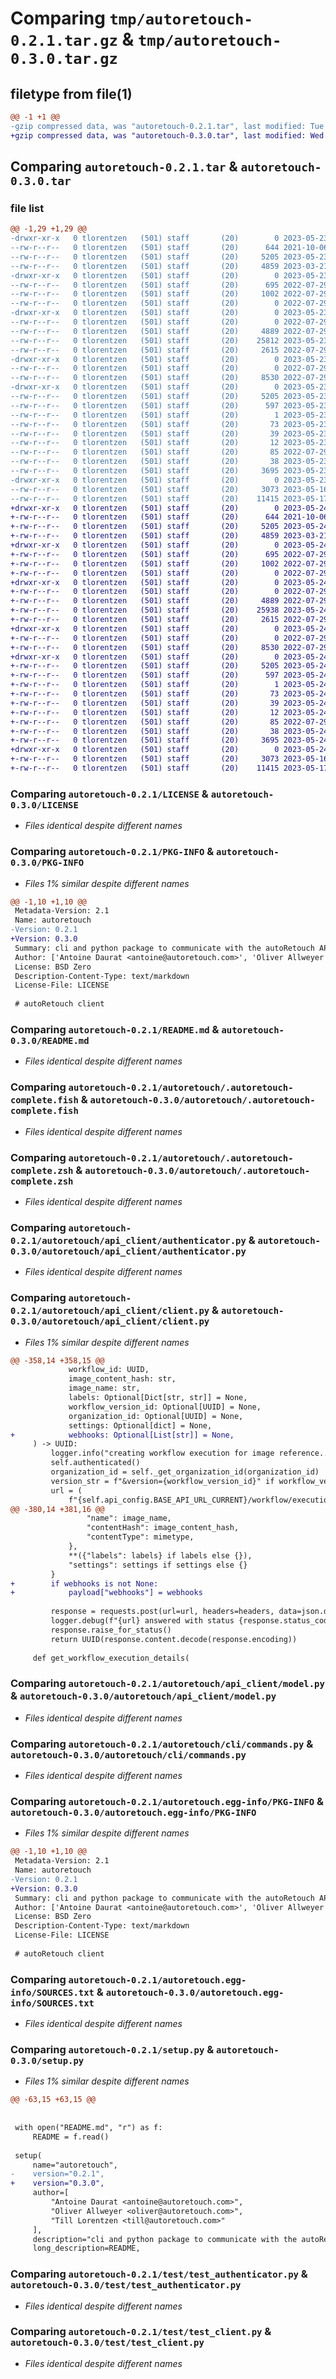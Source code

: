 # Comparing `tmp/autoretouch-0.2.1.tar.gz` & `tmp/autoretouch-0.3.0.tar.gz`

## filetype from file(1)

```diff
@@ -1 +1 @@
-gzip compressed data, was "autoretouch-0.2.1.tar", last modified: Tue May 23 13:06:00 2023, max compression
+gzip compressed data, was "autoretouch-0.3.0.tar", last modified: Wed May 24 18:16:29 2023, max compression
```

## Comparing `autoretouch-0.2.1.tar` & `autoretouch-0.3.0.tar`

### file list

```diff
@@ -1,29 +1,29 @@
-drwxr-xr-x   0 tlorentzen   (501) staff       (20)        0 2023-05-23 13:06:00.683531 autoretouch-0.2.1/
--rw-r--r--   0 tlorentzen   (501) staff       (20)      644 2021-10-06 09:14:54.000000 autoretouch-0.2.1/LICENSE
--rw-r--r--   0 tlorentzen   (501) staff       (20)     5205 2023-05-23 13:06:00.683030 autoretouch-0.2.1/PKG-INFO
--rw-r--r--   0 tlorentzen   (501) staff       (20)     4859 2023-03-21 14:15:18.000000 autoretouch-0.2.1/README.md
-drwxr-xr-x   0 tlorentzen   (501) staff       (20)        0 2023-05-23 13:06:00.676695 autoretouch-0.2.1/autoretouch/
--rw-r--r--   0 tlorentzen   (501) staff       (20)      695 2022-07-29 09:51:42.000000 autoretouch-0.2.1/autoretouch/.autoretouch-complete.fish
--rw-r--r--   0 tlorentzen   (501) staff       (20)     1002 2022-07-29 09:51:42.000000 autoretouch-0.2.1/autoretouch/.autoretouch-complete.zsh
--rw-r--r--   0 tlorentzen   (501) staff       (20)        0 2022-07-29 09:51:42.000000 autoretouch-0.2.1/autoretouch/__init__.py
-drwxr-xr-x   0 tlorentzen   (501) staff       (20)        0 2023-05-23 13:06:00.680203 autoretouch-0.2.1/autoretouch/api_client/
--rw-r--r--   0 tlorentzen   (501) staff       (20)        0 2022-07-29 09:51:42.000000 autoretouch-0.2.1/autoretouch/api_client/__init__.py
--rw-r--r--   0 tlorentzen   (501) staff       (20)     4889 2022-07-29 09:51:42.000000 autoretouch-0.2.1/autoretouch/api_client/authenticator.py
--rw-r--r--   0 tlorentzen   (501) staff       (20)    25812 2023-05-23 12:06:14.000000 autoretouch-0.2.1/autoretouch/api_client/client.py
--rw-r--r--   0 tlorentzen   (501) staff       (20)     2615 2022-07-29 09:51:42.000000 autoretouch-0.2.1/autoretouch/api_client/model.py
-drwxr-xr-x   0 tlorentzen   (501) staff       (20)        0 2023-05-23 13:06:00.681231 autoretouch-0.2.1/autoretouch/cli/
--rw-r--r--   0 tlorentzen   (501) staff       (20)        0 2022-07-29 09:51:42.000000 autoretouch-0.2.1/autoretouch/cli/__init__.py
--rw-r--r--   0 tlorentzen   (501) staff       (20)     8530 2022-07-29 09:51:42.000000 autoretouch-0.2.1/autoretouch/cli/commands.py
-drwxr-xr-x   0 tlorentzen   (501) staff       (20)        0 2023-05-23 13:06:00.678562 autoretouch-0.2.1/autoretouch.egg-info/
--rw-r--r--   0 tlorentzen   (501) staff       (20)     5205 2023-05-23 13:06:00.000000 autoretouch-0.2.1/autoretouch.egg-info/PKG-INFO
--rw-r--r--   0 tlorentzen   (501) staff       (20)      597 2023-05-23 13:06:00.000000 autoretouch-0.2.1/autoretouch.egg-info/SOURCES.txt
--rw-r--r--   0 tlorentzen   (501) staff       (20)        1 2023-05-23 13:06:00.000000 autoretouch-0.2.1/autoretouch.egg-info/dependency_links.txt
--rw-r--r--   0 tlorentzen   (501) staff       (20)       73 2023-05-23 13:06:00.000000 autoretouch-0.2.1/autoretouch.egg-info/entry_points.txt
--rw-r--r--   0 tlorentzen   (501) staff       (20)       39 2023-05-23 13:06:00.000000 autoretouch-0.2.1/autoretouch.egg-info/requires.txt
--rw-r--r--   0 tlorentzen   (501) staff       (20)       12 2023-05-23 13:06:00.000000 autoretouch-0.2.1/autoretouch.egg-info/top_level.txt
--rw-r--r--   0 tlorentzen   (501) staff       (20)       85 2022-07-29 09:51:42.000000 autoretouch-0.2.1/pyproject.toml
--rw-r--r--   0 tlorentzen   (501) staff       (20)       38 2023-05-23 13:06:00.683666 autoretouch-0.2.1/setup.cfg
--rw-r--r--   0 tlorentzen   (501) staff       (20)     3695 2023-05-23 12:07:17.000000 autoretouch-0.2.1/setup.py
-drwxr-xr-x   0 tlorentzen   (501) staff       (20)        0 2023-05-23 13:06:00.682338 autoretouch-0.2.1/test/
--rw-r--r--   0 tlorentzen   (501) staff       (20)     3073 2023-05-16 15:12:01.000000 autoretouch-0.2.1/test/test_authenticator.py
--rw-r--r--   0 tlorentzen   (501) staff       (20)    11415 2023-05-17 08:43:20.000000 autoretouch-0.2.1/test/test_client.py
+drwxr-xr-x   0 tlorentzen   (501) staff       (20)        0 2023-05-24 18:16:29.829039 autoretouch-0.3.0/
+-rw-r--r--   0 tlorentzen   (501) staff       (20)      644 2021-10-06 09:14:54.000000 autoretouch-0.3.0/LICENSE
+-rw-r--r--   0 tlorentzen   (501) staff       (20)     5205 2023-05-24 18:16:29.828641 autoretouch-0.3.0/PKG-INFO
+-rw-r--r--   0 tlorentzen   (501) staff       (20)     4859 2023-03-21 14:15:18.000000 autoretouch-0.3.0/README.md
+drwxr-xr-x   0 tlorentzen   (501) staff       (20)        0 2023-05-24 18:16:29.816969 autoretouch-0.3.0/autoretouch/
+-rw-r--r--   0 tlorentzen   (501) staff       (20)      695 2022-07-29 09:51:42.000000 autoretouch-0.3.0/autoretouch/.autoretouch-complete.fish
+-rw-r--r--   0 tlorentzen   (501) staff       (20)     1002 2022-07-29 09:51:42.000000 autoretouch-0.3.0/autoretouch/.autoretouch-complete.zsh
+-rw-r--r--   0 tlorentzen   (501) staff       (20)        0 2022-07-29 09:51:42.000000 autoretouch-0.3.0/autoretouch/__init__.py
+drwxr-xr-x   0 tlorentzen   (501) staff       (20)        0 2023-05-24 18:16:29.824783 autoretouch-0.3.0/autoretouch/api_client/
+-rw-r--r--   0 tlorentzen   (501) staff       (20)        0 2022-07-29 09:51:42.000000 autoretouch-0.3.0/autoretouch/api_client/__init__.py
+-rw-r--r--   0 tlorentzen   (501) staff       (20)     4889 2022-07-29 09:51:42.000000 autoretouch-0.3.0/autoretouch/api_client/authenticator.py
+-rw-r--r--   0 tlorentzen   (501) staff       (20)    25938 2023-05-24 18:14:12.000000 autoretouch-0.3.0/autoretouch/api_client/client.py
+-rw-r--r--   0 tlorentzen   (501) staff       (20)     2615 2022-07-29 09:51:42.000000 autoretouch-0.3.0/autoretouch/api_client/model.py
+drwxr-xr-x   0 tlorentzen   (501) staff       (20)        0 2023-05-24 18:16:29.825923 autoretouch-0.3.0/autoretouch/cli/
+-rw-r--r--   0 tlorentzen   (501) staff       (20)        0 2022-07-29 09:51:42.000000 autoretouch-0.3.0/autoretouch/cli/__init__.py
+-rw-r--r--   0 tlorentzen   (501) staff       (20)     8530 2022-07-29 09:51:42.000000 autoretouch-0.3.0/autoretouch/cli/commands.py
+drwxr-xr-x   0 tlorentzen   (501) staff       (20)        0 2023-05-24 18:16:29.822106 autoretouch-0.3.0/autoretouch.egg-info/
+-rw-r--r--   0 tlorentzen   (501) staff       (20)     5205 2023-05-24 18:16:29.000000 autoretouch-0.3.0/autoretouch.egg-info/PKG-INFO
+-rw-r--r--   0 tlorentzen   (501) staff       (20)      597 2023-05-24 18:16:29.000000 autoretouch-0.3.0/autoretouch.egg-info/SOURCES.txt
+-rw-r--r--   0 tlorentzen   (501) staff       (20)        1 2023-05-24 18:16:29.000000 autoretouch-0.3.0/autoretouch.egg-info/dependency_links.txt
+-rw-r--r--   0 tlorentzen   (501) staff       (20)       73 2023-05-24 18:16:29.000000 autoretouch-0.3.0/autoretouch.egg-info/entry_points.txt
+-rw-r--r--   0 tlorentzen   (501) staff       (20)       39 2023-05-24 18:16:29.000000 autoretouch-0.3.0/autoretouch.egg-info/requires.txt
+-rw-r--r--   0 tlorentzen   (501) staff       (20)       12 2023-05-24 18:16:29.000000 autoretouch-0.3.0/autoretouch.egg-info/top_level.txt
+-rw-r--r--   0 tlorentzen   (501) staff       (20)       85 2022-07-29 09:51:42.000000 autoretouch-0.3.0/pyproject.toml
+-rw-r--r--   0 tlorentzen   (501) staff       (20)       38 2023-05-24 18:16:29.829177 autoretouch-0.3.0/setup.cfg
+-rw-r--r--   0 tlorentzen   (501) staff       (20)     3695 2023-05-24 18:15:10.000000 autoretouch-0.3.0/setup.py
+drwxr-xr-x   0 tlorentzen   (501) staff       (20)        0 2023-05-24 18:16:29.827482 autoretouch-0.3.0/test/
+-rw-r--r--   0 tlorentzen   (501) staff       (20)     3073 2023-05-16 15:12:01.000000 autoretouch-0.3.0/test/test_authenticator.py
+-rw-r--r--   0 tlorentzen   (501) staff       (20)    11415 2023-05-17 08:43:20.000000 autoretouch-0.3.0/test/test_client.py
```

### Comparing `autoretouch-0.2.1/LICENSE` & `autoretouch-0.3.0/LICENSE`

 * *Files identical despite different names*

### Comparing `autoretouch-0.2.1/PKG-INFO` & `autoretouch-0.3.0/PKG-INFO`

 * *Files 1% similar despite different names*

```diff
@@ -1,10 +1,10 @@
 Metadata-Version: 2.1
 Name: autoretouch
-Version: 0.2.1
+Version: 0.3.0
 Summary: cli and python package to communicate with the autoRetouch API
 Author: ['Antoine Daurat <antoine@autoretouch.com>', 'Oliver Allweyer <oliver@autoretouch.com>', 'Till Lorentzen <till@autoretouch.com>']
 License: BSD Zero
 Description-Content-Type: text/markdown
 License-File: LICENSE
 
 # autoRetouch client
```

### Comparing `autoretouch-0.2.1/README.md` & `autoretouch-0.3.0/README.md`

 * *Files identical despite different names*

### Comparing `autoretouch-0.2.1/autoretouch/.autoretouch-complete.fish` & `autoretouch-0.3.0/autoretouch/.autoretouch-complete.fish`

 * *Files identical despite different names*

### Comparing `autoretouch-0.2.1/autoretouch/.autoretouch-complete.zsh` & `autoretouch-0.3.0/autoretouch/.autoretouch-complete.zsh`

 * *Files identical despite different names*

### Comparing `autoretouch-0.2.1/autoretouch/api_client/authenticator.py` & `autoretouch-0.3.0/autoretouch/api_client/authenticator.py`

 * *Files identical despite different names*

### Comparing `autoretouch-0.2.1/autoretouch/api_client/client.py` & `autoretouch-0.3.0/autoretouch/api_client/client.py`

 * *Files 1% similar despite different names*

```diff
@@ -358,14 +358,15 @@
             workflow_id: UUID,
             image_content_hash: str,
             image_name: str,
             labels: Optional[Dict[str, str]] = None,
             workflow_version_id: Optional[UUID] = None,
             organization_id: Optional[UUID] = None,
             settings: Optional[dict] = None,
+            webhooks: Optional[List[str]] = None,
     ) -> UUID:
         logger.info("creating workflow execution for image reference...")
         self.authenticated()
         organization_id = self._get_organization_id(organization_id)
         version_str = f"&version={workflow_version_id}" if workflow_version_id else ""
         url = (
             f"{self.api_config.BASE_API_URL_CURRENT}/workflow/execution/create"
@@ -380,14 +381,16 @@
                 "name": image_name,
                 "contentHash": image_content_hash,
                 "contentType": mimetype,
             },
             **({"labels": labels} if labels else {}),
             "settings": settings if settings else {}
         }
+        if webhooks is not None:
+            payload["webhooks"] = webhooks
 
         response = requests.post(url=url, headers=headers, data=json.dumps(payload))
         logger.debug(f"{url} answered with status {response.status_code}")
         response.raise_for_status()
         return UUID(response.content.decode(response.encoding))
 
     def get_workflow_execution_details(
```

### Comparing `autoretouch-0.2.1/autoretouch/api_client/model.py` & `autoretouch-0.3.0/autoretouch/api_client/model.py`

 * *Files identical despite different names*

### Comparing `autoretouch-0.2.1/autoretouch/cli/commands.py` & `autoretouch-0.3.0/autoretouch/cli/commands.py`

 * *Files identical despite different names*

### Comparing `autoretouch-0.2.1/autoretouch.egg-info/PKG-INFO` & `autoretouch-0.3.0/autoretouch.egg-info/PKG-INFO`

 * *Files 1% similar despite different names*

```diff
@@ -1,10 +1,10 @@
 Metadata-Version: 2.1
 Name: autoretouch
-Version: 0.2.1
+Version: 0.3.0
 Summary: cli and python package to communicate with the autoRetouch API
 Author: ['Antoine Daurat <antoine@autoretouch.com>', 'Oliver Allweyer <oliver@autoretouch.com>', 'Till Lorentzen <till@autoretouch.com>']
 License: BSD Zero
 Description-Content-Type: text/markdown
 License-File: LICENSE
 
 # autoRetouch client
```

### Comparing `autoretouch-0.2.1/autoretouch.egg-info/SOURCES.txt` & `autoretouch-0.3.0/autoretouch.egg-info/SOURCES.txt`

 * *Files identical despite different names*

### Comparing `autoretouch-0.2.1/setup.py` & `autoretouch-0.3.0/setup.py`

 * *Files 1% similar despite different names*

```diff
@@ -63,15 +63,15 @@
 
 
 with open("README.md", "r") as f:
     README = f.read()
 
 setup(
     name="autoretouch",
-    version="0.2.1",
+    version="0.3.0",
     author=[
         "Antoine Daurat <antoine@autoretouch.com>",
         "Oliver Allweyer <oliver@autoretouch.com>",
         "Till Lorentzen <till@autoretouch.com>"
     ],
     description="cli and python package to communicate with the autoRetouch API",
     long_description=README,
```

### Comparing `autoretouch-0.2.1/test/test_authenticator.py` & `autoretouch-0.3.0/test/test_authenticator.py`

 * *Files identical despite different names*

### Comparing `autoretouch-0.2.1/test/test_client.py` & `autoretouch-0.3.0/test/test_client.py`

 * *Files identical despite different names*

